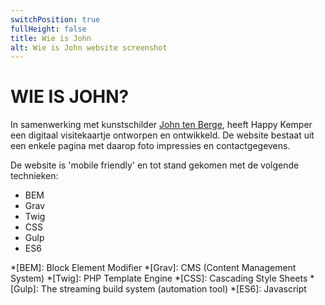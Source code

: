 ```yaml
---
switchPosition: true
fullHeight: false
title: Wie is John
alt: Wie is John website screenshot
---
```


# WIE IS JOHN?

In samenwerking met kunstschilder [John ten Berge](https://wieisjohn.com), heeft Happy Kemper een digitaal visitekaartje ontworpen en ontwikkeld. De website bestaat uit een enkele pagina met daarop foto impressies en contactgegevens.

De website is 'mobile friendly' en tot stand gekomen met de volgende technieken:

- BEM
- Grav
- Twig
- CSS
- Gulp
- ES6

*[BEM]: Block Element Modifier
*[Grav]: CMS (Content Management System)
*[Twig]: PHP Template Engine
*[CSS]: Cascading Style Sheets
*[Gulp]: The streaming build system (automation tool)
*[ES6]: Javascript